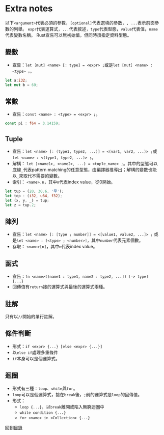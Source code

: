 # Extra notes
以下`<argument>`代表必須的參數，`[optional]`代表選填的參數，`, ...`表示前面參數的列舉。
`expr`代表運算式，`...`代表敘述，`type`代表型態，`value`代表值，`name`代表變數名稱。
Rust宣告可以無初始值，但同時須指定資料型態。

## 變數
- 宣告：`let [mut] <name> [: type] = <expr> ;`或是`let [mut] <name> : <type> ;`。
``` rust
let a:i32;
let mut b = 60;
```

## 常數
- 宣告：`const <name> : <type> = <expr> ;`。
``` rust
const pi : f64 = 3.14159;
```

## Tuple
- 宣告：`let <name> [: (type1, type2, ...)] = <(var1, var2, ...)> ;`或`let <name> : <(type1, type2, ...)> ;`。
- 解構： `let (<name1>, <name2>, ...) = <tuple_name> ;`。其中的型態可以底線`_`代表pattern matching的任意型態，由編譯器推導出；解構的變數也能以`_`來取代不需要的變數。
- 索引： `<name>.n`，其中`n`代表index value，從0開始。
``` rust
let tup = (20, 30.6, '早');
let top : (i32, u64, f32);
let (x, y, _) = tup;
let z = tup.2;
```

## 陣列
- 宣告：`let <name> [: [type ; number]] = <[value1, value2, ...]> ;` 或是`let <name> : [<type> ; <number>]`，其中`number`代表元素個數。
- 存取： `<name>[n]`，其中`n`代表index value。

## 函式
- 宣告：`fn <name>([name1 : type1, name2 : type2, ...]) [-> type] {...}`
- 回傳值有`return`接的運算式與最後的運算式兩種。

## 註解
只有以`//`開始的單行註解。

## 條件判斷
- 形式：`if <expr> {...} [else <expr> {...}]`
- 以`else if`處理多重條件
- `if`本身可以是個運算式。

## 迴圈
- 形式有三種：`loop`、`while`與`for`。
- `loop`可以是個運算式，接在`break`後，`;`前的運算式是`loop`的回傳值。
- 形式：
  - `loop {...}`，以`break`離開或陷入無窮迴圈中
  - `while condition {...}`
  - `for <name> in <Collection> {...}`

回到[目錄](./../README.md)
